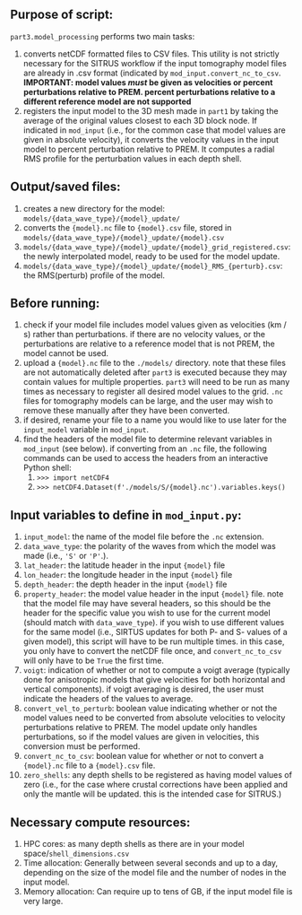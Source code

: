 ## Purpose of script:
`part3.model_processing` performs two main tasks:
1. converts netCDF formatted files to CSV files. This utility is not strictly necessary for the SITRUS workflow if the input tomography model files are already in .csv format (indicated by `mod_input.convert_nc_to_csv`. **IMPORTANT: model values _must_ be given as velocities or percent perturbations relative to PREM. percent perturbations relative to a different reference model are not supported**
2. registers the input model to the 3D mesh made in `part1` by taking the average of the original values closest to each 3D block node. If indicated in `mod_input` (i.e., for the common case that model values are given in absolute velocity), it converts the velocity values in the input model to percent perturbation relative to PREM. It computes a radial RMS profile for the perturbation values in each depth shell.


## Output/saved files:
1. creates a new directory for the model: `models/{data_wave_type}/{model}_update/`
2. converts the `{model}.nc` file to `{model}.csv` file, stored in `models/{data_wave_type}/{model}_update/{model}.csv`
3. `models/{data_wave_type}/{model}_update/{model}_grid_registered.csv`: the newly interpolated model, ready to be used for the model update.
4. `models/{data_wave_type}/{model}_update/{model}_RMS_{perturb}.csv`: the RMS(perturb) profile of the model.


## Before running:
1. check if your model file includes model values given as velocities (km / s) rather than perturbations. if there are no velocity values, or the perturbations are relative to a reference model that is not PREM, the model cannot be used.
2. upload a `{model}.nc` file to the `./models/` directory. note that these files are not automatically deleted after `part3` is executed because they may contain values for multiple properties. `part3` will need to be run as many times as necessary to register all desired model values to the grid. `.nc` files for tomography models can be large, and the user may wish to remove these manually after they have been converted.
3. if desired, rename your file to a name you would like to use later for the `input_model` variable in `mod_input`.
4. find the headers of the model file to determine relevant variables in `mod_input` (see below). if converting from an `.nc` file, the following commands can be used to access the headers from an interactive Python shell:
    1. `>>> import netCDF4`
    2. `>>> netCDF4.Dataset(f'./models/S/{model}.nc').variables.keys()`


## Input variables to define in `mod_input.py`: 
1. `input_model`: the name of the model file before the `.nc` extension.
2. `data_wave_type`: the polarity of the waves from which the model was made (i.e., `'S'` or `'P'`.).
3. `lat_header`: the latitude header in the input `{model}` file
4. `lon_header`: the longitude header in the input `{model}` file
5. `depth_header`: the depth header in the input `{model}` file
6. `property_header`: the model value header in the input `{model}` file. note that the model file may have several headers, so this should be the header for the specific value you wish to use for the current model (should match with `data_wave_type`). if you wish to use different values for the same model (i.e., SIRTUS updates for both P- and S- values of a given model), this script will have to be run multiple times. in this case, you only have to convert the netCDF file once, and `convert_nc_to_csv` will only have to be `True` the first time.
7. `voigt`: indication of whether or not to compute a voigt average (typically done for anisotropic models that give velocities for both horizontal and vertical components). if voigt averaging is desired, the user must indicate the headers of the values to average.
8. `convert_vel_to_perturb`: boolean value indicating whether or not the model values need to be converted from absolute velocities to velocity perturbations relative to PREM. The model update only handles perturbations, so if the model values are given in velocities, this conversion must be performed.
9. `convert_nc_to_csv`: boolean value for whether or not to convert a `{model}.nc` file to a `{model}.csv` file.
10. `zero_shells`: any depth shells to be registered as having model values of zero (i.e., for the case where crustal corrections have been applied and only the mantle will be updated. this is the intended case for SITRUS.)


## Necessary compute resources:
1. HPC cores: as many depth shells as there are in your model space/`shell_dimensions.csv`
2. Time allocation: Generally between several seconds and up to a day, depending on the size of the model file and the number of nodes in the input model.
3. Memory allocation: Can require up to tens of GB, if the input model file is very large.

